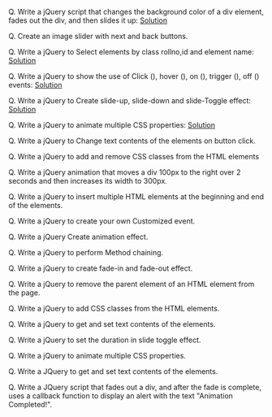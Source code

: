 Q. Write a jQuery script that changes the background color of a div element, fades out the div, and then slides it up: [Solution](https://github.com/vivekp-30/practs/blob/012fe831b857395677a75fec3ee1b8f7f6e0c0d9/et/jQ-programs/index1.html)

Q. Create an image slider with next and back buttons.

Q. Write a jQuery to Select elements by class rollno,id and element name: 
[Solution](https://github.com/vivekp-30/practs/blob/08af0ab636770f2bce40ff985bc2d986cc5a3a5b/et/jQ-programs/index2.html)

Q. Write a jQuery to show the use of Click (), hover (), on (), trigger (), off () events: [Solution](https://github.com/vivekp-30/practs/blob/9de4feacbf5645a970799b06b3ca4e5c8d46be5e/et/jQ-programs/index3.html)

Q. Write a jQuery to Create slide-up, slide-down and slide-Toggle effect: [Solution](https://github.com/vivekp-30/practs/blob/74f5b81f31b3874c7c6729046122080c3a6371bd/et/jQ-programs/index4.html)

Q. Write a jQuery to animate multiple CSS properties: [Solution](https://github.com/vivekp-30/practs/blob/48a2c6a6e8b8e596b28e721cc01906ad6d9bb6e5/et/jQ-programs/index5.html)

Q. Write a jQuery to Change text contents of the elements on button click.

Q. Write a jQuery to add and remove CSS classes from the HTML elements

Q. Write a jQuery animation that moves a div 100px to the right over 2 seconds and then increases its width to 300px. 

Q. Write a jQuery to insert multiple HTML elements at the beginning and end of the elements.

Q. Write a jQuery to create your own Customized event.

Q. Write a jQuery Create animation effect.

Q. Write a jQuery to perform Method chaining.

Q. Write a jQuery to create fade-in and fade-out effect.

Q. Write a jQuery to remove the parent element of an HTML element from the page.

Q. Write a jQuery to add CSS classes from the HTML elements.

Q. Write a jQuery to get and set text contents of the elements.

Q. Write a jQuery to set the duration in slide toggle effect.

Q. Write a jQuery to animate multiple CSS properties.

Q. Write a JQuery to get and set text contents of the elements.

Q. Write a JQuery script that fades out a div, and after the fade is complete, uses a callback function to display an alert with the text "Animation Completed!".



